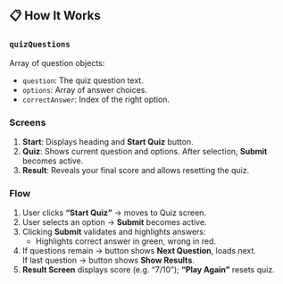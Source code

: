 ## 📋 How It Works

### `quizQuestions`
Array of question objects:
- `question`: The quiz question text.
- `options`: Array of answer choices.
- `correctAnswer`: Index of the right option.

### Screens
1. **Start**: Displays heading and **Start Quiz** button.  
2. **Quiz**: Shows current question and options. After selection, **Submit** becomes active.  
3. **Result**: Reveals your final score and allows resetting the quiz.

### Flow
1. User clicks **“Start Quiz”** → moves to Quiz screen.  
2. User selects an option → **Submit** becomes active.  
3. Clicking **Submit** validates and highlights answers:  
   - Highlights correct answer in green, wrong in red.  
4. If questions remain → button shows **Next Question**, loads next.  
   If last question → button shows **Show Results**.  
5. **Result Screen** displays score (e.g. “7/10”); **“Play Again”** resets quiz.
